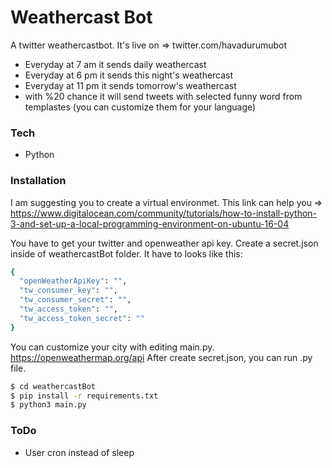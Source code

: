 # Weathercast Bot

A twitter weathercastbot. It's live on => twitter.com/havadurumubot 

  - Everyday at 7 am it sends daily weathercast
  - Everyday at 6 pm it sends this night's weathercast
  - Everyday at 11 pm it sends tomorrow's weathercast
  - with %20 chance it will send tweets with selected funny word from templastes (you can customize them for your language)
 
### Tech
* Python

### Installation

I am suggesting you to create a virtual environmet.
This link can help you => https://www.digitalocean.com/community/tutorials/how-to-install-python-3-and-set-up-a-local-programming-environment-on-ubuntu-16-04

You have to get your twitter and openweather api key.
Create a secret.json inside of weathercastBot folder. It have to looks like this:

```sh
{
  "openWeatherApiKey": "",
  "tw_consumer_key": "",
  "tw_consumer_secret": "",
  "tw_access_token": "",
  "tw_access_token_secret": ""
}
```

You can customize your city with editing main.py. https://openweathermap.org/api
After create secret.json, you can run .py file.

```sh
$ cd weathercastBot
$ pip install -r requirements.txt
$ python3 main.py
```

### ToDo

- User cron instead of sleep